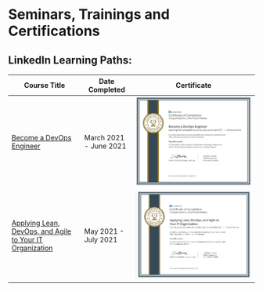 # Seminars, Trainings and Certifications

## LinkedIn Learning Paths:
| Course Title | Date Completed | Certificate |
|--------------|----------------|-------------|
[Become a DevOps Engineer](https://github.com/cyberpau/seminars/blob/main/views/Learning%20Path%20-%20Become%20a%20DevOps%20Engineer.md) | March 2021 - June 2021 | ![Become a DevOps Engineer](https://raw.githubusercontent.com/cyberpau/seminars/main/images/Become%20a%20DevOps%20Engineer.jpg)|
| [Applying Lean, DevOps, and Agile to Your IT Organization](https://github.com/cyberpau/seminars/blob/main/views/Learning%20Path%20-%20Applying%20Lean%2C%20DevOps%2C%20and%20Agile%20to%20Your%20IT%20Organization.md) | May 2021 - July 2021 | ![Applying Lean, DevOps, and Agile to Your IT Organization](https://raw.githubusercontent.com/cyberpau/seminars/main/images/Applying%20Lean%2C%20DevOps%2C%20and%20Agile%20to%20Your%20IT%20Organization.jpg) |

